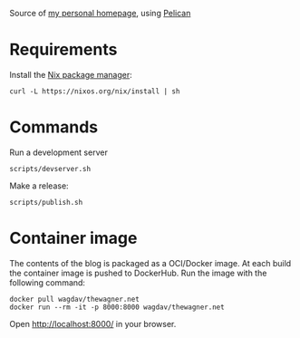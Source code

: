 Source of [my personal homepage](https://thewagner.net), using [Pelican](http://getpelican.com)

# Requirements

Install the [Nix package manager](https://nixos.org/nix/):

```shell
curl -L https://nixos.org/nix/install | sh
```

# Commands

Run a development server

```shell
scripts/devserver.sh
```

Make a release:

```shell
scripts/publish.sh
```

# Container image

The contents of the blog is packaged as a OCI/Docker image.  At each build the
container image is pushed to DockerHub.  Run the image with the following
command:

```
docker pull wagdav/thewagner.net
docker run --rm -it -p 8000:8000 wagdav/thewagner.net
```

Open <http://localhost:8000/> in your browser.
